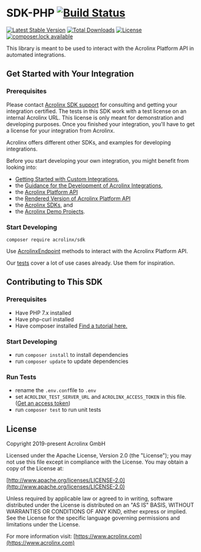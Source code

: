 # SDK-PHP [![Build Status](https://travis-ci.org/acrolinx/sdk-php.svg?branch=master)](https://travis-ci.org/acrolinx/sdk-php)

[![Latest Stable Version](https://poser.pugx.org/acrolinx/sdk/v/stable)](https://packagist.org/packages/acrolinx/sdk)
[![Total Downloads](https://poser.pugx.org/acrolinx/sdk/downloads)](https://packagist.org/packages/acrolinx/sdk)
[![License](https://poser.pugx.org/acrolinx/sdk/license)](https://packagist.org/packages/acrolinx/sdk)
[![composer.lock available](https://poser.pugx.org/acrolinx/sdk/composerlock)](https://packagist.org/packages/acrolinx/sdk)

This library is meant to be used to interact with the Acrolinx Platform API in automated integrations.

## Get Started with Your Integration

### Prerequisites

Please contact [Acrolinx SDK support](https://github.com/acrolinx/acrolinx-coding-guidance/blob/master/topics/sdk-support.md)
for consulting and getting your integration certified.
The tests in this SDK work with a test license on an internal Acrolinx URL.
This license is only meant for demonstration and developing purposes.
Once you finished your integration, you'll have to get a license for your integration from Acrolinx.
  
Acrolinx offers different other SDKs, and examples for developing integrations.

Before you start developing your own integration, you might benefit from looking into:

* [Getting Started with Custom Integrations](https://docs.acrolinx.com/customintegrations),
* the [Guidance for the Development of Acrolinx Integrations](https://github.com/acrolinx/acrolinx-coding-guidance),
* the [Acrolinx Platform API](https://github.com/acrolinx/platform-api)
* the [Rendered Version of Acrolinx Platform API](https://acrolinxapi.docs.apiary.io/#)
* the [Acrolinx SDKs](https://github.com/acrolinx?q=sdk), and
* the [Acrolinx Demo Projects](https://github.com/acrolinx?q=demo).

### Start Developing

`composer require acrolinx/sdk`

Use [AcrolinxEndpoint](api.md) methods to interact with the Acrolinx Platform API.

Our [tests](tests/AcrolinxEndpointTest.php) cover a lot of use cases already. Use them for inspiration.

## Contributing to This SDK

### Prerequisites

* Have PHP 7.x installed
* Have php-curl installed
* Have composer installed [Find a tutorial here.](https://www.hostinger.com/tutorials/how-to-install-composer)

### Start Developing

* run `composer install` to install dependencies
* run `composer update` to update dependencies

### Run Tests

* rename the `.env.conf`file to `.env`
* set `ACROLINX_TEST_SERVER_URL` and `ACROLINX_ACCESS_TOKEN` in this file. ([Get an access token](https://docs.acrolinx.com/cli/latest/en/how-to/get-an-access-token))
* run `composer test` to run unit tests

## License

Copyright 2019-present Acrolinx GmbH

Licensed under the Apache License, Version 2.0 (the "License");
you may not use this file except in compliance with the License.
You may obtain a copy of the License at:

[http://www.apache.org/licenses/LICENSE-2.0](http://www.apache.org/licenses/LICENSE-2.0)

Unless required by applicable law or agreed to in writing, software
distributed under the License is distributed on an "AS IS" BASIS,
WITHOUT WARRANTIES OR CONDITIONS OF ANY KIND, either express or implied.
See the License for the specific language governing permissions and
limitations under the License.

For more information visit: [https://www.acrolinx.com](https://www.acrolinx.com)
